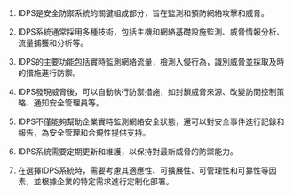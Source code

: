 

1. IDPS是安全防禦系統的關鍵組成部分，旨在監測和預防網絡攻擊和威脅。

2. IDPS系統通常採用多種技術，包括主機和網絡基礎設施監測、威脅情報分析、流量捕獲和分析等。

3. IDPS的主要功能包括實時監測網絡流量，檢測入侵行為，識別威脅並採取及時的措施進行防禦。

4. IDPS發現威脅後，可以自動執行防禦措施，如封鎖威脅來源、改變訪問控制策略、通知安全管理員等。

5. IDPS不僅能夠幫助企業實時監測網絡安全狀態，還可以對安全事件進行記錄和報告，為安全管理和合規性提供支持。

6. IDPS系統需要定期更新和維護，以保持對最新威脅的防禦能力。

7. 在選擇IDPS系統時，需要考慮其適應性、可擴展性、可管理性和可靠性等因素，並根據企業的特定需求進行定制化部署。
